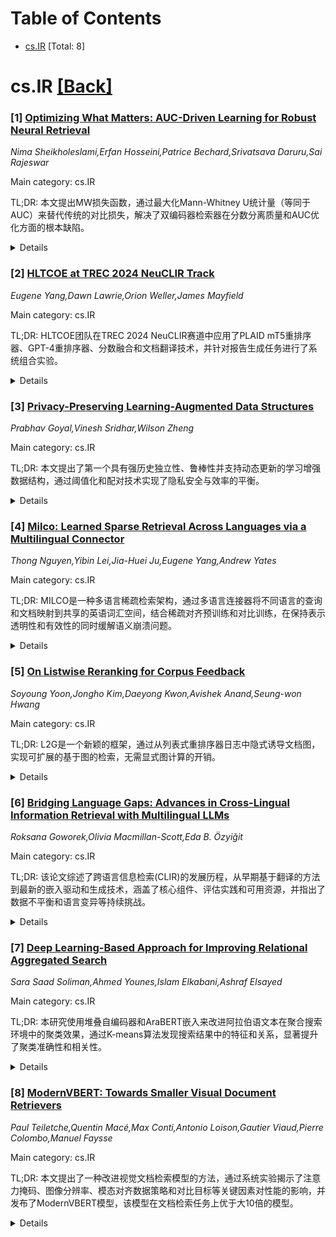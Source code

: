 <div id=toc></div>

# Table of Contents

- [cs.IR](#cs.IR) [Total: 8]


<div id='cs.IR'></div>

# cs.IR [[Back]](#toc)

### [1] [Optimizing What Matters: AUC-Driven Learning for Robust Neural Retrieval](https://arxiv.org/abs/2510.00137)
*Nima Sheikholeslami,Erfan Hosseini,Patrice Bechard,Srivatsava Daruru,Sai Rajeswar*

Main category: cs.IR

TL;DR: 本文提出MW损失函数，通过最大化Mann-Whitney U统计量（等同于AUC）来替代传统的对比损失，解决了双编码器检索器在分数分离质量和AUC优化方面的根本缺陷。


<details>
  <summary>Details</summary>
Motivation: 传统噪声对比估计（NCE）目标虽然广泛使用，但被证明对分数分离质量不敏感且与AUC无关，导致检索器校准不佳和在RAG等下游任务中表现次优。

Method: 引入MW损失函数，通过最小化分数差异的二元交叉熵来最大化Mann-Whitney U统计量，从而直接优化AUC。

Result: 实验表明，使用MW损失训练的检索器在AUC和标准检索指标上持续优于对比损失方法，产生更好校准和更具区分度的检索器。

Conclusion: MW损失是比对比损失更优的经验替代方案，特别适用于RAG等高风险应用，能产生更可靠和有效的检索器。

Abstract: Dual-encoder retrievers depend on the principle that relevant documents
should score higher than irrelevant ones for a given query. Yet the dominant
Noise Contrastive Estimation (NCE) objective, which underpins Contrastive Loss,
optimizes a softened ranking surrogate that we rigorously prove is
fundamentally oblivious to score separation quality and unrelated to AUC. This
mismatch leads to poor calibration and suboptimal performance in downstream
tasks like retrieval-augmented generation (RAG). To address this fundamental
limitation, we introduce the MW loss, a new training objective that maximizes
the Mann-Whitney U statistic, which is mathematically equivalent to the Area
under the ROC Curve (AUC). MW loss encourages each positive-negative pair to be
correctly ranked by minimizing binary cross entropy over score differences. We
provide theoretical guarantees that MW loss directly upper-bounds the AoC,
better aligning optimization with retrieval goals. We further promote ROC
curves and AUC as natural threshold free diagnostics for evaluating retriever
calibration and ranking quality. Empirically, retrievers trained with MW loss
consistently outperform contrastive counterparts in AUC and standard retrieval
metrics. Our experiments show that MW loss is an empirically superior
alternative to Contrastive Loss, yielding better-calibrated and more
discriminative retrievers for high-stakes applications like RAG.

</details>


### [2] [HLTCOE at TREC 2024 NeuCLIR Track](https://arxiv.org/abs/2510.00143)
*Eugene Yang,Dawn Lawrie,Orion Weller,James Mayfield*

Main category: cs.IR

TL;DR: HLTCOE团队在TREC 2024 NeuCLIR赛道中应用了PLAID mT5重排序器、GPT-4重排序器、分数融合和文档翻译技术，并针对报告生成任务进行了系统组合实验。


<details>
  <summary>Details</summary>
Motivation: 解决跨语言信息检索(CLIR)和多语言信息检索(MLIR)中的挑战，特别是在新闻和技术文档检索以及报告生成任务中提升性能。

Method: 使用多种PLAID模型训练技术：翻译蒸馏(TD)、生成蒸馏(GD)和多语言翻译蒸馏(MTD)；采用GPT-4o和Claude-3.5-Sonnet进行结果总结和验证；使用GPT4o和GPT3.5Turbo提取和分组相关事实。

Result: 团队向所有NeuCLIR任务提交了运行结果：CLIR和MLIR新闻任务、技术文档任务以及报告生成任务。

Conclusion: 通过结合多种重排序技术、文档翻译和系统组合方法，为跨语言和多语言信息检索任务提供了全面的解决方案。

Abstract: The HLTCOE team applied PLAID, an mT5 reranker, GPT-4 reranker, score fusion,
and document translation to the TREC 2024 NeuCLIR track. For PLAID we included
a variety of models and training techniques -- Translate Distill (TD), Generate
Distill (GD) and multi-lingual translate-distill (MTD). TD uses scores from the
mT5 model over English MS MARCO query-document pairs to learn how to score
query-document pairs where the documents are translated to match the CLIR
setting. GD follows TD but uses passages from the collection and queries
generated by an LLM for training examples. MTD uses MS MARCO translated into
multiple languages, allowing experiments on how to batch the data during
training. Finally, for report generation we experimented with system
combination over different runs. One family of systems used either GPT-4o or
Claude-3.5-Sonnet to summarize the retrieved results from a series of
decomposed sub-questions. Another system took the output from those two models
and verified/combined them with Claude-3.5-Sonnet. The other family used GPT4o
and GPT3.5Turbo to extract and group relevant facts from the retrieved
documents based on the decomposed queries. The resulting submissions directly
concatenate the grouped facts to form the report and their documents of origin
as the citations. The team submitted runs to all NeuCLIR tasks: CLIR and MLIR
news tasks as well as the technical documents task and the report generation
task.

</details>


### [3] [Privacy-Preserving Learning-Augmented Data Structures](https://arxiv.org/abs/2510.00165)
*Prabhav Goyal,Vinesh Sridhar,Wilson Zheng*

Main category: cs.IR

TL;DR: 本文提出了第一个具有强历史独立性、鲁棒性并支持动态更新的学习增强数据结构，通过阈值化和配对技术实现了隐私安全与效率的平衡。


<details>
  <summary>Details</summary>
Motivation: 学习增强数据结构使用预测频率估计来加速数据检索，但其隐私安全影响尚未充分探索。在安全漏洞情况下，数据结构应仅揭示当前内容，特别是学习增强数据结构因其布局会适应数据而更需要历史独立性。

Method: 提出了两种技术：阈值化（使任何学习增强数据结构具有鲁棒性）和配对（在动态设置中提供强历史独立性的简单技术）。

Result: 实验结果显示在安全性和效率之间存在权衡，但性能仍可与最先进技术竞争。

Conclusion: 这是向学习增强数据结构提供隐私和安全保证的第一步，提出的方法在保持竞争力的同时实现了强历史独立性。

Abstract: Learning-augmented data structures use predicted frequency estimates to
retrieve frequently occurring database elements faster than standard data
structures. Recent work has developed data structures that optimally exploit
these frequency estimates while maintaining robustness to adversarial
prediction errors. However, the privacy and security implications of this
setting remain largely unexplored.
  In the event of a security breach, data structures should reveal minimal
information beyond their current contents. This is even more crucial for
learning-augmented data structures, whose layout adapts to the data. A data
structure is history independent if its memory representation reveals no
information about past operations except what is inferred from its current
contents. In this work, we take the first step towards privacy and security
guarantees in this setting by proposing the first learning-augmented data
structure that is strongly history independent, robust, and supports dynamic
updates.
  To achieve this, we introduce two techniques: thresholding, which
automatically makes any learning-augmented data structure robust, and pairing,
a simple technique that provides strong history independence in the dynamic
setting. Our experimental results demonstrate a tradeoff between security and
efficiency but are still competitive with the state of the art.

</details>


### [4] [Milco: Learned Sparse Retrieval Across Languages via a Multilingual Connector](https://arxiv.org/abs/2510.00671)
*Thong Nguyen,Yibin Lei,Jia-Huei Ju,Eugene Yang,Andrew Yates*

Main category: cs.IR

TL;DR: MILCO是一种多语言稀疏检索架构，通过多语言连接器将不同语言的查询和文档映射到共享的英语词汇空间，结合稀疏对齐预训练和对比训练，在保持表示透明性和有效性的同时缓解语义崩溃问题。


<details>
  <summary>Details</summary>
Motivation: 现有学习稀疏检索方法难以扩展到英语以外的语言，且罕见实体在投影到英语时容易丢失。

Method: 提出MILCO架构，使用多语言连接器进行映射，采用两阶段训练（稀疏对齐预训练+对比训练），并引入LexEcho头通过[ECHO]令牌增强源语言视图。

Result: 在多语言和跨语言LSR任务上达到最先进性能，优于BGE-M3和Qwen3-Embed等基线模型，支持通过后剪枝实现动态效率。

Conclusion: MILCO在保持高效性的同时显著提升了多语言稀疏检索的性能，特别是在罕见实体处理方面表现出色。

Abstract: Learned Sparse Retrieval (LSR) combines the efficiency of bi-encoders with
the transparency of lexical matching, but existing approaches struggle to scale
beyond English. We introduce MILCO, an LSR architecture that maps queries and
documents from different languages into a shared English lexical space via a
multilingual connector. MILCO is trained with a specialized two-stage regime
that combines Sparse Alignment Pretraining with contrastive training to provide
representation transparency and effectiveness while mitigating semantic
collapse. Motivated by the observation that uncommon entities are often lost
when projected into English, we propose a new LexEcho head, which enhances
robustness by augmenting the English lexical representation with a
source-language view obtained through a special [ECHO] token. MILCO achieves
state-of-the-art multilingual and cross-lingual LSR performance, outperforming
leading dense, sparse, and multi-vector baselines such as BGE-M3 and
Qwen3-Embed on standard multilingual benchmarks, while supporting dynamic
efficiency through post-hoc pruning. Notably, when using mass-based pruning to
reduce document representations to only 30 active dimensions on average, MILCO
560M outperforms the similarly-sized Qwen3-Embed 0.6B with 1024 dimensions.

</details>


### [5] [On Listwise Reranking for Corpus Feedback](https://arxiv.org/abs/2510.00887)
*Soyoung Yoon,Jongho Kim,Daeyong Kwon,Avishek Anand,Seung-won Hwang*

Main category: cs.IR

TL;DR: L2G是一个新颖的框架，通过从列表式重排序器日志中隐式诱导文档图，实现可扩展的基于图的检索，无需显式图计算的开销。


<details>
  <summary>Details</summary>
Motivation: 图感知自适应检索需要预计算的文档相似图，但这样的图通常不可用或产生二次内存成本。图自由重排序器使用LLM调用来实现竞争性能，但成本较高。

Method: 通过将重排序器信号转换为图结构，L2G隐式地从列表式重排序器日志中诱导文档图，实现无需显式图计算的基于图检索。

Result: 在TREC-DL和BEIR子集上的结果显示，L2G与基于oracle的图方法具有相同的效果，同时不产生额外的LLM调用。

Conclusion: L2G框架能够在不增加LLM调用成本的情况下，实现与显式图方法相当的性能，为基于图的检索提供了更高效的解决方案。

Abstract: Reranker improves retrieval performance by capturing document interactions.
At one extreme, graph-aware adaptive retrieval (GAR) represents an
information-rich regime, requiring a pre-computed document similarity graph in
reranking. However, as such graphs are often unavailable, or incur quadratic
memory costs even when available, graph-free rerankers leverage large language
model (LLM) calls to achieve competitive performance. We introduce L2G, a novel
framework that implicitly induces document graphs from listwise reranker logs.
By converting reranker signals into a graph structure, L2G enables scalable
graph-based retrieval without the overhead of explicit graph computation.
Results on the TREC-DL and BEIR subset show that L2G matches the effectiveness
of oracle-based graph methods, while incurring zero additional LLM calls.

</details>


### [6] [Bridging Language Gaps: Advances in Cross-Lingual Information Retrieval with Multilingual LLMs](https://arxiv.org/abs/2510.00908)
*Roksana Goworek,Olivia Macmillan-Scott,Eda B. Özyiğit*

Main category: cs.IR

TL;DR: 该论文综述了跨语言信息检索(CLIR)的发展历程，从早期基于翻译的方法到最新的嵌入驱动和生成技术，涵盖了核心组件、评估实践和可用资源，并指出了数据不平衡和语言变异等持续挑战。


<details>
  <summary>Details</summary>
Motivation: 传统CLIR研究将任务视为通过翻译增强的单语检索，孤立处理检索方法和跨语言能力。随着跨语言嵌入和多语言大语言模型的出现，需要全面梳理从翻译方法到嵌入驱动和生成技术的最新进展。

Method: 提供结构化综述，涵盖CLIR核心组件、评估实践和可用资源，分析从早期翻译方法到最先进的嵌入驱动和生成技术的发展历程。

Result: 识别了数据不平衡和语言变异等持续挑战，同时提出了推进公平有效跨语言信息检索的有前景方向，为构建稳健、包容和适应性强的检索系统提供指导。

Conclusion: 通过将CLIR置于信息检索和多语言处理更广泛的背景下，不仅回顾了当前能力，还为构建稳健、包容和适应性强的检索系统指明了未来方向。

Abstract: Cross-lingual information retrieval (CLIR) addresses the challenge of
retrieving relevant documents written in languages different from that of the
original query. Research in this area has typically framed the task as
monolingual retrieval augmented by translation, treating retrieval methods and
cross-lingual capabilities in isolation. Both monolingual and cross-lingual
retrieval usually follow a pipeline of query expansion, ranking, re-ranking
and, increasingly, question answering. Recent advances, however, have shifted
from translation-based methods toward embedding-based approaches and leverage
multilingual large language models (LLMs), for which aligning representations
across languages remains a central challenge. The emergence of cross-lingual
embeddings and multilingual LLMs has introduced a new paradigm, offering
improved retrieval performance and enabling answer generation. This survey
provides a comprehensive overview of developments from early translation-based
methods to state-of-the-art embedding-driven and generative techniques. It
presents a structured account of core CLIR components, evaluation practices,
and available resources. Persistent challenges such as data imbalance and
linguistic variation are identified, while promising directions are suggested
for advancing equitable and effective cross-lingual information retrieval. By
situating CLIR within the broader landscape of information retrieval and
multilingual language processing, this work not only reviews current
capabilities but also outlines future directions for building retrieval systems
that are robust, inclusive, and adaptable.

</details>


### [7] [Deep Learning-Based Approach for Improving Relational Aggregated Search](https://arxiv.org/abs/2510.00966)
*Sara Saad Soliman,Ahmed Younes,Islam Elkabani,Ashraf Elsayed*

Main category: cs.IR

TL;DR: 本研究使用堆叠自编码器和AraBERT嵌入来改进阿拉伯语文本在聚合搜索环境中的聚类效果，通过K-means算法发现搜索结果中的特征和关系，显著提升了聚类准确性和相关性。


<details>
  <summary>Details</summary>
Motivation: 由于互联网信息爆炸，需要开发聚合搜索系统来提升各种格式内容的检索和管理。传统搜索引擎存在不精确、缺乏上下文相关性和个性化的问题，因此需要更丰富、上下文感知的搜索结果表征方法。

Method: 应用堆叠自编码器和AraBERT嵌入等先进自然语言处理技术，结合K-means聚类算法来发现搜索结果中的特征和关系，并在不同的阿拉伯语查询上进行评估。

Result: 模型表明堆叠自编码器在表示学习中适合聚类任务，能显著改进搜索结果的聚类效果，同时展示了搜索结果的准确性和相关性得到提升。

Conclusion: 使用堆叠自编码器和AraBERT嵌入的方法能有效改进阿拉伯语文本在聚合搜索环境中的聚类性能，为搜索结果提供更准确和相关的组织方式。

Abstract: Due to an information explosion on the internet, there is a need for the
development of aggregated search systems that can boost the retrieval and
management of content in various formats. To further improve the clustering of
Arabic text data in aggregated search environments, this research investigates
the application of advanced natural language processing techniques, namely
stacked autoencoders and AraBERT embeddings. By transcending the limitations of
traditional search engines, which are imprecise, not contextually relevant, and
not personalized, we offer more enriched, context-aware characterizations of
search results, so we used a K-means clustering algorithm to discover
distinctive features and relationships in these results, we then used our
approach on different Arabic queries to evaluate its effectiveness. Our model
illustrates that using stacked autoencoders in representation learning suits
clustering tasks and can significantly improve clustering search results. It
also demonstrates improved accuracy and relevance of search results.

</details>


### [8] [ModernVBERT: Towards Smaller Visual Document Retrievers](https://arxiv.org/abs/2510.01149)
*Paul Teiletche,Quentin Macé,Max Conti,Antonio Loison,Gautier Viaud,Pierre Colombo,Manuel Faysse*

Main category: cs.IR

TL;DR: 本文提出了一种改进视觉文档检索模型的方法，通过系统实验揭示了注意力掩码、图像分辨率、模态对齐数据策略和对比目标等关键因素对性能的影响，并发布了ModernVBERT模型，该模型在文档检索任务上优于大10倍的模型。


<details>
  <summary>Details</summary>
Motivation: 当前多模态嵌入模型通常通过微调大型视觉语言解码器构建，虽然成本效益高，但这种重新利用方法往往会限制检索性能。

Method: 通过受控实验建立改进视觉文档检索模型的原理性方法，特别关注注意力掩码、图像分辨率、模态对齐数据策略和以晚期交互为中心的对比目标。

Result: 基于这些洞察发布了ModernVBERT，这是一个紧凑的2.5亿参数视觉语言编码器，在文档检索任务上微调后性能优于大10倍的模型。

Conclusion: 系统实验揭示了视觉文档检索模型的关键性能因素，提出的ModernVBERT证明了紧凑模型在适当设计下可以超越更大模型。

Abstract: Multimodal embedding models are gaining prevalence, notably for document
retrieval as efficient alternatives to text-only pipelines. These models are
typically built by finetuning large vision-language decoders (VLMs) with
contrastive losses on text-image pairs. In this work, we show that, while
cost-efficient, this repurposing approach often bottlenecks retrieval
performance. Through controlled experiments, we establish a principled recipe
for improving visual document retrieval models. We notably measure the impact
of attention masking, image resolution, modality alignment data regimes, and
late interaction centered contrastive objectives which emerge as central
performance factors. Building on these insights, we release ModernVBERT, a
compact 250M-parameter vision-language encoder that outperforms models up to 10
times larger when finetuned on document retrieval tasks. Models and code are
made available at https://huggingface.co/ModernVBERT.

</details>
